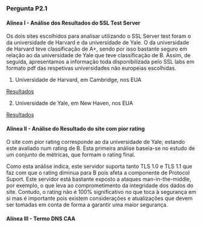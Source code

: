 ### Pergunta P2.1

#### Alínea I - Análise dos Resultados do SSL Test Server

Os dois sites escolhidos para analisar utilizando o SSL Server test foram o da universidade de Harvard e da universidade de Yale. 
O da universidade de Harvard teve classificação de A+, sendo por isso bastante seguro em relação ao da universidade de Yale que teve classificação de B.
Assim, de seguida, apresentamos a informação toda disponibilizada pelo SSL labs em formato pdf das respetivas universidades não europeias escolhidas.

1. Universidade de Harvard, em Cambridge, nos EUA

[Resultados](https://github.com/uminho-miei-engseg-19-20/Grupo3/tree/master/TP2/P2/UniversidadeHarvard.pdf)

2. Universidade de Yale, em New Haven, nos EUA

[Resultados](https://github.com/uminho-miei-engseg-19-20/Grupo3/tree/master/TP2/P2/UniversidadeYale.pdf)

#### Alínea II - Análise do Resultado do site com pior rating

O site com pior rating corresponde ao da universidade de Yale, estando este avaliado num rating de B. Esta primeira análise baseia-se no estudo de um conjunto de métricas, que formam o rating final.

Como esta análise indica, este servidor suporta tanto TLS 1.0 e TLS 1.1 que faz com que o rating diminua para B pois afeta a componente de Protocol Suport. Este servidor está bastante exposto a ataques man-in-the-middle, por exemplo, o que leva ao comprometimento da integridade dos dados do site.
Contudo, o rating não é 100% significativo no que toca à segurança em si mas é importante pois existem considerações e atualizações que devem ser tomadas em conta de forma a garantir uma maior segurança.

#### Alínea III - Termo DNS CAA






